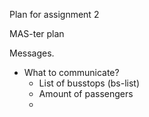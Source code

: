 Plan for assignment 2 

MAS-ter plan


Messages. 
* What to communicate?
  * List of busstops (bs-list)
  * Amount of passengers
  * 


